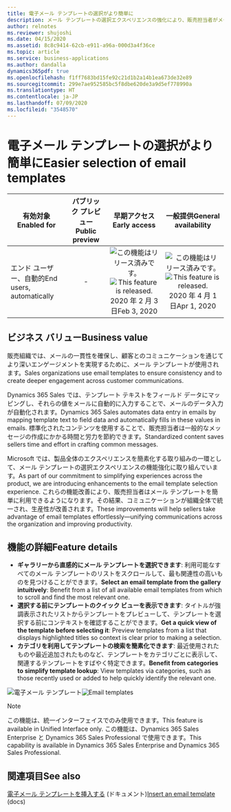 ```yaml
---
title: 電子メール テンプレートの選択がより簡単に
description: メール テンプレートの選択エクスペリエンスの強化により、販売担当者がメール テンプレートをより簡単に利用できるようになります。
author: relnotes
ms.reviewer: shujoshi
ms.date: 04/15/2020
ms.assetid: 8c8c9414-62cb-e911-a96a-000d3a4f36ce
ms.topic: article
ms.service: business-applications
ms.author: dandalla
dynamics365pdf: true
ms.openlocfilehash: f1ff7683bd15fe92c21d1b2a14b1ea673de32e89
ms.sourcegitcommit: 299e7ae952585bc5f8dbe620de3a9d5ef778990a
ms.translationtype: HT
ms.contentlocale: ja-JP
ms.lasthandoff: 07/09/2020
ms.locfileid: "3548570"
---
```

# <a name="easier-selection-of-email-templates"></a><span data-ttu-id="bdcd4-103">電子メール テンプレートの選択がより簡単に</span><span class="sxs-lookup"><span data-stu-id="bdcd4-103">Easier selection of email templates</span></span>


| <span data-ttu-id="bdcd4-104">有効対象</span><span class="sxs-lookup"><span data-stu-id="bdcd4-104">Enabled for</span></span>    |  <span data-ttu-id="bdcd4-105">パブリック プレビュー</span><span class="sxs-lookup"><span data-stu-id="bdcd4-105">Public preview</span></span> | <span data-ttu-id="bdcd4-106">早期アクセス</span><span class="sxs-lookup"><span data-stu-id="bdcd4-106">Early access</span></span> | <span data-ttu-id="bdcd4-107">一般提供</span><span class="sxs-lookup"><span data-stu-id="bdcd4-107">General availability</span></span> | 
| ---------- | :----------: |:----------: |:----------: |
|<span data-ttu-id="bdcd4-108">エンド ユーザー、自動的</span><span class="sxs-lookup"><span data-stu-id="bdcd4-108">End users, automatically</span></span>|-|<span data-ttu-id="bdcd4-109">![この機能はリリース済みです。](/dynamics365-release-plan/media/green-checkmark.png "この機能はリリース済みです。")</span><span class="sxs-lookup"><span data-stu-id="bdcd4-109">![This feature is released.](/dynamics365-release-plan/media/green-checkmark.png "This feature is released.")</span></span> <span data-ttu-id="bdcd4-110">2020 年 2 月 3 日</span><span class="sxs-lookup"><span data-stu-id="bdcd4-110">Feb 3, 2020</span></span>| <span data-ttu-id="bdcd4-111">![この機能はリリース済みです。](/dynamics365-release-plan/media/green-checkmark.png "この機能はリリース済みです。")</span><span class="sxs-lookup"><span data-stu-id="bdcd4-111">![This feature is released.](/dynamics365-release-plan/media/green-checkmark.png "This feature is released.")</span></span> <span data-ttu-id="bdcd4-112">2020 年 4 月 1 日</span><span class="sxs-lookup"><span data-stu-id="bdcd4-112">Apr 1, 2020</span></span>|


## <a name="business-value"></a><span data-ttu-id="bdcd4-113">ビジネス バリュー</span><span class="sxs-lookup"><span data-stu-id="bdcd4-113">Business value</span></span>
<!-- bv start -->
<span data-ttu-id="bdcd4-114">販売組織では、メールの一貫性を確保し、顧客とのコミュニケーションを通じてより深いエンゲージメントを実現するために、メール テンプレートが使用されます。</span><span class="sxs-lookup"><span data-stu-id="bdcd4-114">Sales organizations use email templates to ensure consistency and to create deeper engagement across customer communications.</span></span> 

<span data-ttu-id="bdcd4-115">Dynamics 365 Sales では、テンプレート テキストをフィールド データにマッピングし、それらの値をメールに自動的に入力することで、メールのデータ入力が自動化されます。</span><span class="sxs-lookup"><span data-stu-id="bdcd4-115">Dynamics 365 Sales automates data entry in emails by mapping template text to field data and automatically fills in these values in emails.</span></span> <span data-ttu-id="bdcd4-116">標準化されたコンテンツを使用することで、販売担当者は一般的なメッセージの作成にかかる時間と労力を節約できます。</span><span class="sxs-lookup"><span data-stu-id="bdcd4-116">Standardized content saves sellers time and effort in crafting common messages.</span></span> 

<span data-ttu-id="bdcd4-117">Microsoft では、製品全体のエクスペリエンスを簡素化する取り組みの一環として、メール テンプレートの選択エクスペリエンスの機能強化に取り組んでいます。</span><span class="sxs-lookup"><span data-stu-id="bdcd4-117">As part of our commitment to simplifying experiences across the product, we are introducing enhancements to the email template selection experience.</span></span> <span data-ttu-id="bdcd4-118">これらの機能改善により、販売担当者はメール テンプレートを簡単に利用できるようになります。その結果、コミュニケーションが組織全体で統一され、生産性が改善されます。</span><span class="sxs-lookup"><span data-stu-id="bdcd4-118">These improvements will help sellers take advantage of email templates effortlessly—unifying communications across the organization and improving productivity.</span></span>
<!-- bv end -->



## <a name="feature-details"></a><span data-ttu-id="bdcd4-119">機能の詳細</span><span class="sxs-lookup"><span data-stu-id="bdcd4-119">Feature details</span></span>
<!--feature detail start -->
- <span data-ttu-id="bdcd4-120">**ギャラリーから直感的にメール テンプレートを選択できます**: 利用可能なすべてのメール テンプレートのリストをスクロールして、最も関連性の高いものを見つけることができます。</span><span class="sxs-lookup"><span data-stu-id="bdcd4-120">**Select an email template from the gallery intuitively**: Benefit from a list of all available email templates from which to scroll and find the most relevant one.</span></span>  
- <span data-ttu-id="bdcd4-121">**選択する前にテンプレートのクイック ビューを表示できます**: タイトルが強調表示されたリストからテンプレートをプレビューして、テンプレートを選択する前にコンテキストを確認することができます。</span><span class="sxs-lookup"><span data-stu-id="bdcd4-121">**Get a quick view of the template before selecting it**: Preview templates from a list that displays highlighted titles so context is clear prior to making a selection.</span></span> 
- <span data-ttu-id="bdcd4-122">**カテゴリを利用してテンプレートの検索を簡素化できます**: 最近使用されたものや最近追加されたものなど、テンプレートをカテゴリごとに表示して、関連するテンプレートをすばやく特定できます。</span><span class="sxs-lookup"><span data-stu-id="bdcd4-122">**Benefit from categories to simplify template lookup**: View templates via categories, such as those recently used or added to help quickly identify the relevant one.</span></span>
<!--feature detail end -->

<span data-ttu-id="bdcd4-123">![電子メール テンプレート](media/email-templates.png "電子メール テンプレート")</span><span class="sxs-lookup"><span data-stu-id="bdcd4-123">![Email templates](media/email-templates.png "Email templates")</span></span>
<!-- Picture 1 -->

> [!NOTE]
> <span data-ttu-id="bdcd4-124">この機能は、統一インターフェイスでのみ使用できます。</span><span class="sxs-lookup"><span data-stu-id="bdcd4-124">This feature is available in Unified Interface only.</span></span> <span data-ttu-id="bdcd4-125">この機能は、Dynamics 365 Sales Enterprise と Dynamics 365 Sales Professional で使用できます。</span><span class="sxs-lookup"><span data-stu-id="bdcd4-125">This capability is available in Dynamics 365 Sales Enterprise and Dynamics 365 Sales Professional.</span></span>







## <a name="see-also"></a><span data-ttu-id="bdcd4-126">関連項目</span><span class="sxs-lookup"><span data-stu-id="bdcd4-126">See also</span></span>

<!--docs start-->
<span data-ttu-id="bdcd4-127">[電子メール テンプレートを挿入する](https://docs.microsoft.com/dynamics365/sales-enterprise/insert-email-template) (ドキュメント)</span><span class="sxs-lookup"><span data-stu-id="bdcd4-127">[Insert an email template](https://docs.microsoft.com/dynamics365/sales-enterprise/insert-email-template) (docs)</span></span>
<!--docs end-->

